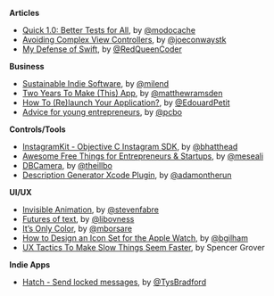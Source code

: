 **Articles**

* [Quick 1.0: Better Tests for All](http://modocache.svbtle.com/better-tests-for-all), by [@modocache](https://twitter.com/modocache)
* [Avoiding Complex View Controllers](http://stablekernel.com/blog/avoiding-complex-view-controller/), by [@joeconwaystk](https://twitter.com/joeconwaystk)
* [My Defense of Swift](http://redqueencoder.com/my-defense-of-swift/), by [@RedQueenCoder](https://twitter.com/RedQueenCoder)

**Business**

* [Sustainable Indie Software](http://blog.helftone.com/sustainable-indie-software/), by [@milend](https://twitter.com/milend)
* [Two Years To Make (This) App](https://medium.com/@matthewramsden/two-years-to-make-this-app-what-bdc80aa6582b), by [@matthewramsden](https://twitter.com/matthewramsden)
* [How To (Re)launch Your Application?](https://medium.com/bunkr-team/how-to-re-launch-your-application-b7ae6f013987), by [@EdouardPetit](https://twitter.com/EdouardPetit)
* [Advice for young entrepreneurs](https://medium.com/@pcbo/advice-for-young-entrepreneurs-6626b74695ce), by [@pcbo](https://twitter.com/pcbo)


**Controls/Tools**

* [InstagramKit - Objective C Instagram SDK](https://github.com/shyambhat/InstagramKit), by [@bhatthead](https://twitter.com/bhatthead)
* [Awesome Free Things for Entrepreneurs & Startups](http://freebie.supply/), by [@meseali](https://twitter.com/meseali)
* [DBCamera](https://github.com/danielebogo/DBCamera), by [@theillbo](https://twitter.com/theillbo)
* [Description Generator Xcode Plugin](https://github.com/adamontherun/xCodeGenerateDescriptionPlugin), by [@adamontherun](https://twitter.com/adamontherun)

**UI/UX**

* [Invisible Animation](https://medium.com/@stevenfabre/invisible-animation-ffa27d0b77e5), by [@stevenfabre](https://twitter.com/stevenfabre)
* [Futures of text](http://whoo.ps/2015/02/23/futures-of-text), by [@libovness](https://twitter.com/libovness)
* [It’s Only Color](https://robots.thoughtbot.com/Its-only-color), by [@mborsare](https://twitter.com/mborsare)
*  [How to Design an Icon Set for the Apple Watch](https://medium.com/@bgilham/how-to-design-an-icon-set-for-the-apple-watch-e694af12c325), by [@bgilham](https://twitter.com/bgilham)
*  [UX Tactics To Make Slow Things Seem Faster](http://blog.placeit.net/ux-tactics-make-slow-things-seem-faster), by Spencer Grover

**Indie Apps**

* [Hatch - Send locked messages](https://itunes.apple.com/au/app/id924017887), by [@TysBradford](https://twitter.com/tysbradford)
